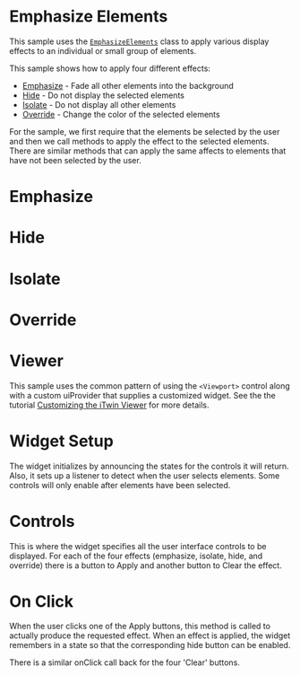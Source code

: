 # Emphasize Elements

This sample uses the [`EmphasizeElements`](https://www.itwinjs.org/reference/core-frontend/rendering/emphasizeelements/) class to apply various display effects to an individual or small group of elements.

This sample shows how to apply four different effects:

- [Emphasize](/?step=EMPHASIZE) \- Fade all other elements into the background
- [Hide](/?step=HIDE) \- Do not display the selected elements
- [Isolate](/?step=ISOLATE) \- Do not display all other elements
- [Override](/?step=OVERRIDE) \- Change the color of the selected elements

For the sample, we first require that the elements be selected by the user and then we call methods to apply the effect to the selected elements.  There are similar methods that can apply the same affects to elements that have not been selected by the user.

[_metadata_:annotation]:- "API"

# Emphasize

[_metadata_:minor]:- "true"
[_metadata_:annotation]:- "EMPHASIZE"

# Hide

[_metadata_:minor]:- "true"
[_metadata_:annotation]:- "HIDE"

# Isolate

[_metadata_:minor]:- "true"
[_metadata_:annotation]:- "ISOLATE"

# Override

[_metadata_:minor]:- "true"
[_metadata_:annotation]:- "OVERRIDE"

# Viewer

This sample uses the common pattern of using the `<Viewport>` control along with a custom uiProvider that supplies a customized widget.  See the the tutorial [Customizing the iTwin Viewer](https://developer.bentley.com/tutorials/itwin-viewer-hello-world/#your-first-ui-widget) for more details.

[_metadata_:annotation]:- "VIEWER"

# Widget Setup

The widget initializes by announcing the states for the controls it will return.  Also, it sets up a listener to detect when the user selects elements.  Some controls will only enable after elements have been selected.

[_metadata_:annotation]:- "WIDGET_SETUP"

# Controls

This is where the widget specifies all the user interface controls to be displayed.  For each of the four effects (emphasize, isolate, hide, and override) there is a button to Apply and another button to Clear the effect.

[_metadata_:annotation]:- "CONTROLS"

# On Click

When the user clicks one of the Apply buttons, this method is called to actually produce the requested effect.  When an effect is applied, the widget remembers in a state so that the corresponding hide button can be enabled.

There is a similar onClick call back for the four 'Clear' buttons.

[_metadata_:annotation]:- "ON_CLICK_ACTION"
